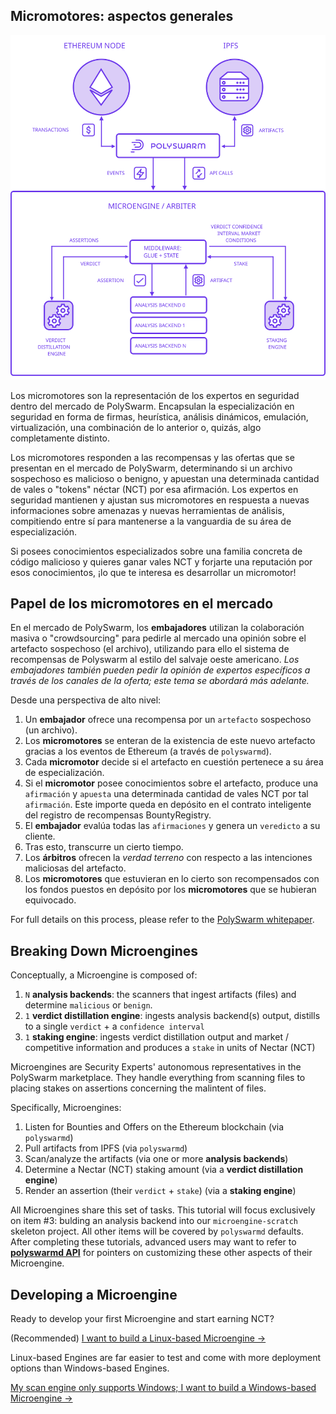 ## Micromotores: aspectos generales

![Arquitectura de los micromotores](/public-src/images/microengine-architecture.svg)

Los micromotores son la representación de los expertos en seguridad dentro del mercado de PolySwarm. Encapsulan la especialización en seguridad en forma de firmas, heurística, análisis dinámicos, emulación, virtualización, una combinación de lo anterior o, quizás, algo completamente distinto.

Los micromotores responden a las recompensas y las ofertas que se presentan en el mercado de PolySwarm, determinando si un archivo sospechoso es malicioso o benigno, y apuestan una determinada cantidad de vales o "tokens" néctar (NCT) por esa afirmación. Los expertos en seguridad mantienen y ajustan sus micromotores en respuesta a nuevas informaciones sobre amenazas y nuevas herramientas de análisis, compitiendo entre sí para mantenerse a la vanguardia de su área de especialización.

Si posees conocimientos especializados sobre una familia concreta de código malicioso y quieres ganar vales NCT y forjarte una reputación por esos conocimientos, ¡lo que te interesa es desarrollar un micromotor!

## Papel de los micromotores en el mercado

En el mercado de PolySwarm, los **embajadores** utilizan la colaboración masiva o "crowdsourcing" para pedirle al mercado una opinión sobre el artefacto sospechoso (el archivo), utilizando para ello el sistema de recompensas de Polyswarm al estilo del salvaje oeste americano. *Los embajadores también pueden pedir la opinión de expertos específicos a través de los canales de la oferta; este tema se abordará más adelante.*

Desde una perspectiva de alto nivel:

1. Un **embajador** ofrece una recompensa por un `artefacto` sospechoso (un archivo).
2. Los **micromotores** se enteran de la existencia de este nuevo artefacto gracias a los eventos de Ethereum (a través de `polyswarmd`).
3. Cada **micromotor** decide si el artefacto en cuestión pertenece a su área de especialización.
4. Si el **micromotor** posee conocimientos sobre el artefacto, produce una `afirmación` y `apuesta` una determinada cantidad de vales NCT por tal `afirmación`. Este importe queda en depósito en el contrato inteligente del registro de recompensas BountyRegistry.
5. El **embajador** evalúa todas las `afirmaciones` y genera un `veredicto` a su cliente.
6. Tras esto, transcurre un cierto tiempo.
7. Los **árbitros** ofrecen la *verdad terreno* con respecto a las intenciones maliciosas del artefacto.
8. Los **micromotores** que estuvieran en lo cierto son recompensados con los fondos puestos en depósito por los **micromotores** que se hubieran equivocado.

For full details on this process, please refer to the [PolySwarm whitepaper](https://polyswarm.io/polyswarm-whitepaper.pdf).

## Breaking Down Microengines

Conceptually, a Microengine is composed of:

1. `N` **analysis backends**: the scanners that ingest artifacts (files) and determine `malicious` or `benign`.
2. `1` **verdict distillation engine**: ingests analysis backend(s) output, distills to a single `verdict` + a `confidence interval`
3. `1` **staking engine**: ingests verdict distillation output and market / competitive information and produces a `stake` in units of Nectar (NCT)

Microengines are Security Experts' autonomous representatives in the PolySwarm marketplace. They handle everything from scanning files to placing stakes on assertions concerning the malintent of files.

Specifically, Microengines:

1. Listen for Bounties and Offers on the Ethereum blockchain (via `polyswarmd`)
2. Pull artifacts from IPFS (via `polyswarmd`)
3. Scan/analyze the artifacts (via one or more **analysis backends**)
4. Determine a Nectar (NCT) staking amount (via a **verdict distillation engine**)
5. Render an assertion (their `verdict` + `stake`) (via a **staking engine**)

All Microengines share this set of tasks. This tutorial will focus exclusively on item #3: bulding an analysis backend into our `microengine-scratch` skeleton project. All other items will be covered by `polyswarmd` defaults. After completing these tutorials, advanced users may want to refer to [**polyswarmd API**](/polyswarmd-api/) for pointers on customizing these other aspects of their Microengine.

## Developing a Microengine

Ready to develop your first Microengine and start earning NCT?

(Recommended) [I want to build a Linux-based Microengine →](/development-environment-linux/)

Linux-based Engines are far easier to test and come with more deployment options than Windows-based Engines.

[My scan engine only supports Windows; I want to build a Windows-based Microengine →](/development-environment-windows/)